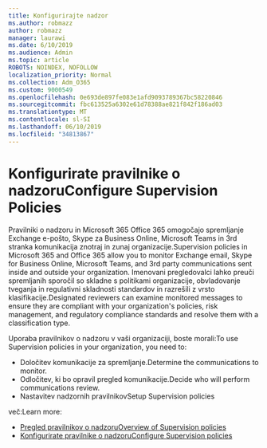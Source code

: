 ```yaml
---
title: Konfigurirajte nadzor
ms.author: robmazz
author: robmazz
manager: laurawi
ms.date: 6/10/2019
ms.audience: Admin
ms.topic: article
ROBOTS: NOINDEX, NOFOLLOW
localization_priority: Normal
ms.collection: Adm_O365
ms.custom: 9000549
ms.openlocfilehash: 0e693de897fe083e1afd9093789367bc58220846
ms.sourcegitcommit: fbc613525a6302e61d78388ae821f842f186ad03
ms.translationtype: MT
ms.contentlocale: sl-SI
ms.lasthandoff: 06/10/2019
ms.locfileid: "34813867"
---
```

# <a name="configure-supervision-policies"></a><span data-ttu-id="f7411-102">Konfigurirate pravilnike o nadzoru</span><span class="sxs-lookup"><span data-stu-id="f7411-102">Configure Supervision Policies</span></span>

<span data-ttu-id="f7411-103">Pravilniki o nadzoru in Microsoft 365 Office 365 omogočajo spremljanje Exchange e-pošto, Skype za Business Online, Microsoft Teams in 3rd stranka komunikacija znotraj in zunaj organizacije.</span><span class="sxs-lookup"><span data-stu-id="f7411-103">Supervision policies in Microsoft 365 and Office 365 allow you to monitor Exchange email, Skype for Business Online, Microsoft Teams, and 3rd party communications sent inside and outside your organization.</span></span> <span data-ttu-id="f7411-104">Imenovani pregledovalci lahko preuči spremljanih sporočil so skladne s politikami organizacije, obvladovanje tveganja in regulativni skladnosti standardov in razrešili z vrsto klasifikacije.</span><span class="sxs-lookup"><span data-stu-id="f7411-104">Designated reviewers can examine monitored messages to ensure they are compliant with your organization's policies, risk management, and regulatory compliance standards and resolve them with a classification type.</span></span>

<span data-ttu-id="f7411-105">Uporaba pravilnikov o nadzoru v vaši organizaciji, boste morali:</span><span class="sxs-lookup"><span data-stu-id="f7411-105">To use Supervision policies in your organization, you need to:</span></span>

- <span data-ttu-id="f7411-106">Določitev komunikacije za spremljanje.</span><span class="sxs-lookup"><span data-stu-id="f7411-106">Determine the communications to monitor.</span></span>
- <span data-ttu-id="f7411-107">Odločitev, ki bo opravil pregled komunikacije.</span><span class="sxs-lookup"><span data-stu-id="f7411-107">Decide who will perform communications review.</span></span>
- <span data-ttu-id="f7411-108">Nastavitev nadzornih pravilnikov</span><span class="sxs-lookup"><span data-stu-id="f7411-108">Setup Supervision policies</span></span>

<span data-ttu-id="f7411-109">več:</span><span class="sxs-lookup"><span data-stu-id="f7411-109">Learn more:</span></span>

- [<span data-ttu-id="f7411-110">Pregled pravilnikov o nadzoru</span><span class="sxs-lookup"><span data-stu-id="f7411-110">Overview of Supervision policies</span></span>](https://docs.microsoft.com/office365/securitycompliance/supervision-policies)
- [<span data-ttu-id="f7411-111">Konfigurirate pravilnike o nadzoru</span><span class="sxs-lookup"><span data-stu-id="f7411-111">Configure Supervision policies</span></span>](https://docs.microsoft.com/office365/securitycompliance/configure-supervision-policies)
